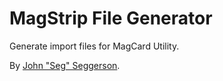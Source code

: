 # MagStrip File Generator
Generate import files for MagCard Utility.

By [John "Seg" Seggerson](https://theseg.github.io/).
